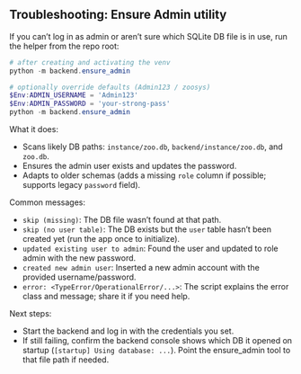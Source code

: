 ## Troubleshooting: Ensure Admin utility

If you can’t log in as admin or aren’t sure which SQLite DB file is in use, run the helper from the repo root:

```powershell
# after creating and activating the venv
python -m backend.ensure_admin

# optionally override defaults (Admin123 / zoosys)
$Env:ADMIN_USERNAME = 'Admin123'
$Env:ADMIN_PASSWORD = 'your-strong-pass'
python -m backend.ensure_admin
```

What it does:
- Scans likely DB paths: `instance/zoo.db`, `backend/instance/zoo.db`, and `zoo.db`.
- Ensures the admin user exists and updates the password.
- Adapts to older schemas (adds a missing `role` column if possible; supports legacy `password` field).

Common messages:
- `skip (missing)`: The DB file wasn’t found at that path.
- `skip (no user table)`: The DB exists but the `user` table hasn’t been created yet (run the app once to initialize).
- `updated existing user to admin`: Found the user and updated to role admin with the new password.
- `created new admin user`: Inserted a new admin account with the provided username/password.
- `error: <TypeError/OperationalError/...>`: The script explains the error class and message; share it if you need help.

Next steps:
- Start the backend and log in with the credentials you set.
- If still failing, confirm the backend console shows which DB it opened on startup (`[startup] Using database: ...`). Point the ensure_admin tool to that file path if needed.
